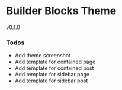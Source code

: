 # Builder Blocks Theme
v0.1.0

### Todos
- Add theme screenshot
- Add template for contained page
- Add template for contained post
- Add template for sidebar page
- Add template for sidebar post